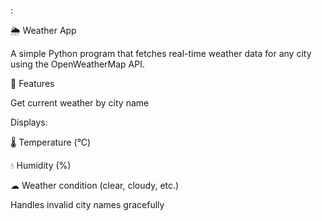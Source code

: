 :

🌦 Weather App

A simple Python program that fetches real-time weather data for any city using the OpenWeatherMap API.

🚀 Features

Get current weather by city name

Displays:

🌡 Temperature (°C)

💧 Humidity (%)

☁ Weather condition (clear, cloudy, etc.)

Handles invalid city names gracefully

